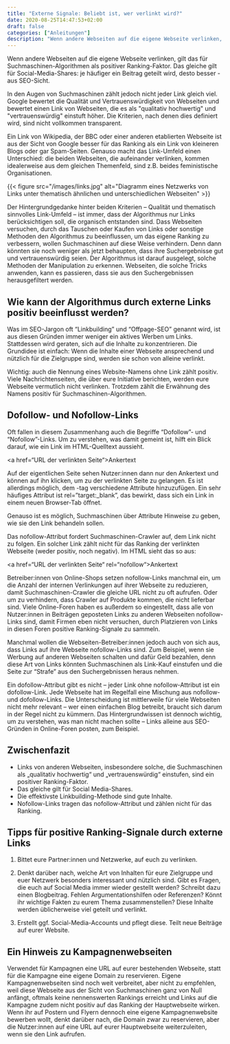 ```yaml
---
title: "Externe Signale: Beliebt ist, wer verlinkt wird?"
date: 2020-08-25T14:47:53+02:00
draft: false
categories: ["Anleitungen"]
description: "Wenn andere Webseiten auf die eigene Webseite verlinken, gilt das für Suchmaschinen als positiver Ranking-Faktor. Dieser Text erklärt den Algorithmus genauer und gibt Tipps."
---
```

Wenn andere Webseiten auf die eigene Webseite verlinken, gilt das für Suchmaschinen-Algorithmen als positiver Ranking-Faktor. Das gleiche gilt für Social-Media-Shares: je häufiger ein Beitrag geteilt wird, desto besser - aus SEO-Sicht.

In den Augen von Suchmaschinen zählt jedoch nicht jeder Link gleich viel. Google bewertet die Qualität und Vertrauenswürdigkeit von Webseiten und bewertet einen Link von Webseiten, die es als "qualitativ hochwertig" und "vertrauenswürdig" einstuft höher. Die Kriterien, nach denen dies definiert wird, sind nicht vollkommen transparent.

Ein Link von Wikipedia, der BBC oder einer anderen etablierten Webseite ist aus der Sicht von Google besser für das Ranking als ein Link von kleineren Blogs oder gar Spam-Seiten. Genauso macht das Link-Umfeld einen Unterschied: die beiden Webseiten, die aufeinander verlinken, kommen idealerweise aus dem gleichen Themenfeld, sind z.B. beides feministische Organisationen.

{{< figure src="/images/links.jpg" alt="Diagramm eines Netzwerks von Links unter thematisch ähnlichen und unterschiedlichen Webseiten" >}}

Der Hintergrundgedanke hinter beiden Kriterien – Qualität und thematisch sinnvolles Link-Umfeld – ist immer, dass der Algorithmus nur Links berücksichtigen soll, die organisch entstanden sind. Dass Webseiten versuchen, durch das Tauschen oder Kaufen von Links oder sonstige Methoden den Algorithmus zu beeinflussen, um das eigene Ranking zu verbessern, wollen Suchmaschinen auf diese Weise verhindern. Denn dann könnten sie noch weniger als jetzt behaupten, dass ihre Suchergebnisse gut und vertrauenswürdig seien. Der Algorithmus ist darauf ausgelegt, solche Methoden der Manipulation zu erkennen. Webseiten, die solche Tricks anwenden, kann es passieren, dass sie aus den Suchergebnissen herausgefiltert werden.

## Wie kann der Algorithmus durch externe Links positiv beeinflusst werden?

Was im SEO-Jargon oft “Linkbuilding” und “Offpage-SEO” genannt wird, ist aus diesen Gründen immer weniger ein aktives Werben um Links. Stattdessen wird geraten, sich auf die Inhalte zu konzentrieren. Die Grundidee ist einfach: Wenn die Inhalte einer Webseite ansprechend und nützlich für die Zielgruppe sind, werden sie schon von alleine verlinkt.

Wichtig: auch die Nennung eines Website-Namens ohne Link zählt positiv. Viele Nachrichtenseiten, die über eure Initiative berichten, werden eure Webseite vermutlich nicht verlinken. Trotzdem zählt die Erwähnung des Namens positiv für Suchmaschinen-Algorithmen.

## Dofollow- und Nofollow-Links

Oft fallen in diesem Zusammenhang auch die Begriffe “Dofollow”- und “Nofollow”-Links. Um zu verstehen, was damit gemeint ist, hilft ein Blick darauf, wie ein Link im HTML-Quelltext aussieht.

  <a href=“URL der verlinkten Seite“>Ankertext</a>

Auf der eigentlichen Seite sehen Nutzer:innen dann nur den Ankertext und können auf ihn klicken, um zu der verlinkten Seite zu gelangen. Es ist allerdings möglich, dem <a>-tag verschiedene Attribute hinzuzufügen. Ein sehr häufiges Attribut ist rel=”target:_blank”, das bewirkt, dass sich ein Link in einem neuen Browser-Tab öffnet.

Genauso ist es möglich, Suchmaschinen über Attribute Hinweise zu geben, wie sie den Link behandeln sollen.

Das nofollow-Attribut fordert Suchmaschinen-Crawler auf, dem Link nicht zu folgen. Ein solcher Link zählt nicht für das Ranking der verlinkten Webseite (weder positiv, noch negativ). Im HTML sieht das so aus:

  <a href=“URL der verlinkten Seite“ rel=“nofollow“>Ankertext</a>

Betreiber:innen von Online-Shops setzen nofollow-Links manchmal ein, um die Anzahl der internen Verlinkungen auf ihrer Webseite zu reduzieren, damit Suchmaschinen-Crawler die gleiche URL nicht zu oft aufrufen. Oder um zu verhindern, dass Crawler auf Produkte kommen, die nicht lieferbar sind. Viele Online-Foren haben es außerdem so eingestellt, dass alle von Nutzer:innen in Beiträgen geposteten Links zu anderen Webseiten nofollow-Links sind, damit Firmen eben nicht versuchen, durch Platzieren von Links in diesen Foren positive Ranking-Signale zu sammeln.

Manchmal wollen die Webseiten-Betreiber:innen jedoch auch von sich aus, dass Links auf ihre Webseite nofollow-Links sind. Zum Beispiel, wenn sie Werbung auf anderen Webseiten schalten und dafür Geld bezahlen, denn diese Art von Links könnten Suchmaschinen als Link-Kauf einstufen und die Seite zur “Strafe” aus den Suchergebnissen heraus nehmen.

Ein dofollow-Attribut gibt es nicht – jeder Link ohne nofollow-Attribut ist ein dofollow-Link. Jede Webseite hat im Regelfall eine Mischung aus nofollow- und dofollow-Links. Die Unterscheidung ist mittlerweile für viele Webseiten nicht mehr relevant – wer einen einfachen Blog betreibt, braucht sich darum in der Regel nicht zu kümmern. Das Hintergrundwissen ist dennoch wichtig, um zu verstehen, was man nicht machen sollte – Links alleine aus SEO-Gründen in Online-Foren posten, zum Beispiel.

## Zwischenfazit

- Links von anderen Webseiten, insbesondere solche, die Suchmaschinen als „qualitativ hochwertig“ und „vertrauenswürdig“ einstufen, sind ein positiver Ranking-Faktor.
- Das gleiche gilt für Social Media-Shares.
- Die effektivste Linkbuilding-Methode sind gute Inhalte.
- Nofollow-Links tragen das nofollow-Attribut und zählen nicht für das Ranking.

## Tipps für positive Ranking-Signale durch externe Links

1. Bittet eure Partner:innen und Netzwerke, auf euch zu verlinken.

2. Denkt darüber nach, welche Art von Inhalten für eure Zielgruppe und euer Netzwerk besonders interessant und nützlich sind. Gibt es Fragen, die euch auf Social Media immer wieder gestellt werden? Schreibt dazu einen Blogbeitrag. Fehlen Argumentationshilfen oder Referenzen? Könnt ihr wichtige Fakten zu eurem Thema zusammenstellen? Diese Inhalte werden üblicherweise viel geteilt und verlinkt.

3. Erstellt ggf. Social-Media-Accounts und pflegt diese. Teilt neue Beiträge auf eurer Website.

## Ein Hinweis zu Kampagnenwebseiten

Verwendet für Kampagnen eine URL auf eurer bestehenden Webseite, statt für die Kampagne eine eigene Domain zu reservieren. Eigene Kampagnenwebseiten sind noch weit verbreitet, aber nicht zu empfehlen, weil diese Webseite aus der Sicht von Suchmaschinen ganz von Null anfängt, oftmals keine nennenswerten Rankings erreicht und Links auf die Kampagne zudem nicht positiv auf das Ranking der Hauptwebseite wirken. Wenn ihr auf Postern und Flyern dennoch eine eigene Kampagnenwebsite bewerben wollt, denkt darüber nach, die Domain zwar zu reservieren, aber die Nutzer:innen auf eine URL auf eurer Hauptwebseite weiterzuleiten, wenn sie den Link aufrufen.
